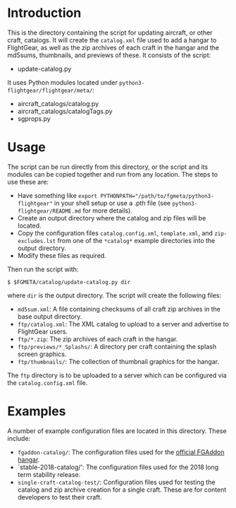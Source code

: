Introduction
============

This is the directory containing the script for updating aircraft, or other
craft, catalogs.  It will create the `catalog.xml` file used to add a hangar to
FlightGear, as well as the zip archives of each craft in the hangar and the
md5sums, thumbnails, and previews of these.  It consists of the script:

* update-catalog.py

It uses Python modules located under `python3-flightgear/flightgear/meta/`:

* aircraft_catalogs/catalog.py
* aircraft_catalogs/catalogTags.py
* sgprops.py


Usage
=====

The script can be run directly from this directory, or the script and its
modules can be copied together and run from any location.  The steps to use
these are:

* Have something like `export PYTHONPATH="/path/to/fgmeta/python3-flightgear"`
  in your shell setup or use a .pth file (see `python3-flightgear/README.md`
  for more details).
* Create an output directory where the catalog and zip files will be located.
* Copy the configuration files `catalog.config.xml`, `template.xml`, and
  `zip-excludes.lst` from one of the `*catalog*` example directories into the
  output directory.
* Modify these files as required.

Then run the script with:

`$ $FGMETA/catalog/update-catalog.py dir`

where `dir` is the output directory.  The script will create the following
files:

* `md5sum.xml`:  A file containing checksums of all craft zip archives in the
  base output directory.
* `ftp/catalog.xml`:  The XML catalog to upload to a server and advertise to
  FlightGear users.
* `ftp/*.zip`:  The zip archives of each craft in the hangar.
* `ftp/previews/*_Splashs/`:  A directory per craft containing the splash screen
  graphics.
* `ftp/thumbnails/`:  The collection of thumbnail graphics for the hangar.

The `ftp` directory is to be uploaded to a server which can be configured via
the `catalog.config.xml` file.


Examples
========

A number of example configuration files are located in this directory.  These
include:

* `fgaddon-catalog/`:  The configuration files used for the [official FGAddon
  hangar](http://wiki.flightgear.org/FGAddon).
* `stable-2018-catalog/':  The configuration files used for the 2018 long term
  stability release.
* `single-craft-catalog-test/`:  Configuration files used for testing the
  catalog and zip archive creation for a single craft.  These are for content
  developers to test their craft.

